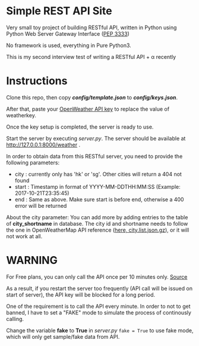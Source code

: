 # Simple REST API Site
Very small toy project of building RESTful API, written in Python using Python Web Server Gateway Interface ([PEP 3333](https://www.python.org/dev/peps/pep-3333/))

No framework is used, everything in Pure Python3.

This is my second interview test of writing a RESTful API + α recently

# Instructions
Clone this repo, then copy **_config/template.json_** to **_config/keys.json_**.

After that, paste your [OpenWeather API key](https://openweathermap.org) to replace the value of weatherkey.

Once the key setup is completed, the server is ready to use.

Start the server by executing *server.py*. The server should be available at http://127.0.0.1:8000/weather .

In order to obtain data from this RESTful server, you need to provide the following parameters:
- city  : currently only has 'hk' or 'sg'. Other cities will return a 404 not found
- start : Timestamp in format of YYYY-MM-DDTHH:MM:SS (Example: 2017-10-21T23:35:45)
- end   : Same as above. Make sure start is before end, otherwise a 400 error will be returned

About the city parameter:
You can add more by adding entries to the table of **city_shortname** in database. The city id and shortname needs to follow the one in OpenWeatherMap API reference ([here, city.list.json.gz](http://bulk.openweathermap.org/sample/)), or it will not work at all.

# WARNING 
For Free plans, you can only call the API once per 10 minutes only. [Source](https://openweathermap.org/appid)

As a result, if you restart the server too frequently (API call will be issued on start of server), the API key will be blocked for a long period.

One of the requirement is to call the API every minute. In order to not to get banned, I have to set a "FAKE" mode to simulate the process of continously calling.

Change the variable **fake** to **True** in *server.py* `fake = True` to use fake mode, which will only get sample/fake data from API.

